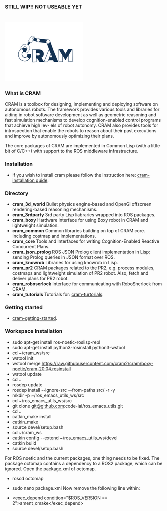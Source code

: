 ### STILL WIP!! NOT USEABLE YET


![Screenshot](https://raw.githubusercontent.com/cram2/cram/master/graphics/CramLogoSmall.png)
=============

### What is CRAM

CRAM is a toolbox for designing, implementing and deploying software on autonomous robots. The framework provides various tools and libraries for aiding in robot software development as well as geometric reasoning and fast simulation mechanisms to develop cognition-enabled control programs that achieve high lev- els of robot autonomy. CRAM also provides tools for introspection that enable the robots to reason about their past executions and improve by autonomously optimizing their plans.

The core packages of CRAM are implemented in Common Lisp (with a little bit of C/C++) with support to the ROS middleware infrastructure.

### Installation

*  If you wish to install cram please follow the instruction here: [cram-installation guide](http://cram-system.org/installation).


### Directory
* **cram_3d_world** Bullet physics engine-based and OpenGl offscreen rendering-based reasoning mechanisms.
* **cram_3rdparty** 3rd party Lisp liabraries wrapped into ROS packages.
* **cram_boxy** Hardware interface for using Boxy robot in CRAM and lightweight simulation.
* **cram_common** Common libraries building on top of CRAM core. Including costmap and implementations.
* **cram_core** Tools and Interfaces for writing Cognition-Enabled Reactive Concurrent Plans.
* **cram_json_prolog** ROS JSON Prolog client implementation in Lisp: sending Prolog queries in JSON format over ROS. 
* **cram_knowrob** Libraries for using knowrob in Lisp.
* **cram_pr2** CRAM packages related to the PR2, e.g. process modules, costmaps and lightweight simulation of PR2 robot. Also, fetch and deliver plans for PR2 robot.
* **cram_roboserlock** Interface for communicating with RoboSherlock from CRAM.
* **cram_tutorials** Tutorials for: [cram-turtorials](http://cram-system.org/tutorials).


### Getting started

*  [cram-getting-started](http://cram-system.org/doc/getting_started).


### Workspace Installation
  * sudo apt-get install ros-noetic-roslisp-repl
  * sudo apt-get install python3-rosinstall python3-wstool
  * cd ~/cram_ws/src
  * wstool init
  * wstool merge https://raw.githubusercontent.com/cram2/cram/boxy-noetic/cram-20.04.rosinstall
  * wstool update
  * cd ..
  * rosdep update
  * rosdep install --ignore-src --from-paths src/ -r -y
  * mkdir -p ~/ros_emacs_utils_ws/src 
  * cd ~/ros_emacs_utils_ws/src
  * git clone git@github.com:code-iai/ros_emacs_utils.git
  * cd ..
  * catkin_make install
  * catkin_make
  * source devel/setup.bash
  * cd ~/cram_ws
  * catkin config --extend ~/ros_emacs_utils_ws/devel
  * catkin build
  * source devel/setup.bash


For ROS noetic and the current packages, one thing needs to be fixed. The package octomap contains a dependency to a ROS2 package, which can be ignored. Open the package.xml of octomap.

* roscd octomap
* sudo nano package.xml
Now remove the following line within:

* <exec_depend condition="$ROS_VERSION == 2">ament_cmake</exec_depend>
